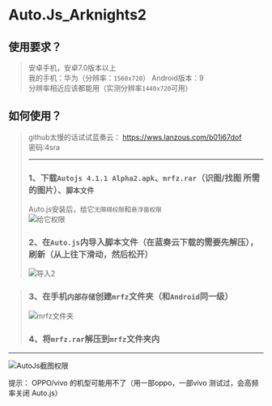 # Auto.Js_Arknights2


## 使用要求？
>安卓手机，安卓7.0版本以上 <br>
>我的手机：华为（分辨率：`1560x720`） Android版本：9 <br>
>分辨率相近应该都能用（实测分辨率`1440x720`可用）


## 如何使用？
>github太慢的话试试蓝奏云：
>https://wws.lanzous.com/b01i67dof <br>
>密码:4sra
>****
> ### 1、下载`Autojs 4.1.1 Alpha2.apk`、`mrfz.rar`（识图/找图 所需的图片）、`脚本文件`
> Auto.js安装后，给它`无障碍权限`和`悬浮窗权限`<br>
![给它权限](https://user-images.githubusercontent.com/41233085/112150059-a1694080-8c1a-11eb-9ae1-b10b8dca6956.png)
>
> ### 2、在`Auto.js`内导入脚本文件（在蓝奏云下载的需要先解压），刷新（从上往下滑动，然后松开）<br>
>![导入2](https://user-images.githubusercontent.com/41233085/112151030-b7c3cc00-8c1b-11eb-93bc-4d1cd856bdbc.png)

>
> ### 3、在手机`内部存储`创建`mrfz`文件夹（和`Android`同一级） <br>
> ![mrfz文件夹](https://user-images.githubusercontent.com/41233085/111990518-4bc76200-8b4e-11eb-9f23-199f1718d1cb.png)
>
> ### 4、将`mrfz.rar`解压到`mrfz`文件夹内 <br>
****
![AutoJs截图权限](https://user-images.githubusercontent.com/41233085/111989024-318c8480-8b4c-11eb-82f5-29e2e31bef92.png)

提示： OPPO/vivo 的机型可能用不了（用一部oppo，一部vivo 测试过，会高频率关闭 Auto.js）
